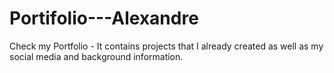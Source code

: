 
# Portifolio---Alexandre
Check my Portfolio - It contains projects that I already created as well as my social media and background information.
